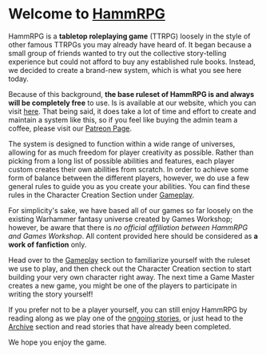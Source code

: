 <h1>Welcome to <a href="https://masterhatu.github.io/HammRPG/" target=”_blank”>HammRPG</a></h1>
<p> HammRPG is a <strong>tabletop roleplaying game</strong> (TTRPG) loosely in the style of other famous TTRPGs you
    may already have heard of. It began because a small group of friends wanted to try out the collective
    story-telling experience but could not afford to buy any established rule books. Instead, we decided to create a 
    brand-new system, which is what you see here today.</p>
<p> Because of this background, <strong>the base ruleset of HammRPG is and always will be completely free</strong>
    to use. Is is available at our website, which you can visit <a href="https://masterhatu.github.io/HammRPG/index.html">here</a>. That 
		being said, it does take a lot of time and effort to create and maintain a system like this, so if you feel like
    buying the admin team a coffee, please visit our <a href="https://www.patreon.com/HammRPG" target=”_blank”>Patreon Page</a>.</p>
<p> The system is designed to function within a wide range of universes, allowing for as much freedom for player
    creativity as possible.	Rather than picking from a long list of possible abilities and features, each player 
    custom creates their own abilities from scratch. In order to achieve some form of balance between the different players, 
    however, we do use a few general rules to guide you as you create your abilities. You can find these rules in the Character 
    Creation Section under <a href="https://masterhatu.github.io/HammRPG/pages/gameplay.html" target=”_blank”>Gameplay</a>.</p>
<p> For simplicity's sake, we have based all of our games so far loosely on the existing Warhammer fantasy universe
    created by Games Workshop; however, be aware that there is <em>no official affiliation between HammRPG and 
    Games Workshop</em>. All content provided here should be considered as <strong>a work of fanfiction</strong> 
    only.</p>
<p> Head over to the <a href="https://masterhatu.github.io/HammRPG/pages/gameplay.html" target=”_blank”>Gameplay</a> section to familiarize 
		yourself with the ruleset we use to play, and then check out the Character Creation section to start building your very own character 
		right away. The next time a Game Master creates a new game, you might be one of the players to participate in writing the
    story yourself!</p>
<p> If you prefer not to be a player yourself, you can still enjoy HammRPG by reading along as we play one of
    the <a href="https://masterhatu.github.io/HammRPG/pages/ongoing.html" target=”_blank”>ongoing stories</a>, or just head to the <a 
		href="https://masterhatu.github.io/HammRPG/pages/archived.html" target=”_blank”>Archive</a> 
    section and read stories that have already been completed.</p>
<p> We hope you enjoy the game.</p>
